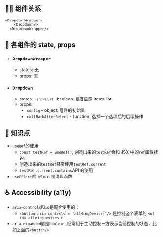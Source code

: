 ## 👨‍👧 组件关系

```
<DropdownWrapper>
    <Dropdown/>
  <DropdownWrapper/>
```

## 🔢 各组件的 state, props

- ### `DropdownWrapper`

  - states: 无
  - props: 无

- ### `Dropdown`

  - states：`showList`- boolean: 是否显示 items list
  - props:
    - `config` - object: 组件的初始值
    - `callBackAfterSelect` - function: 选择一个选项后的后续操作

## 👀 知识点

- `useRef`的使用
  - `const testRef = useRef()`, 创造出来的`testRef`会和 JSX 中的`ref`属性挂钩。
  - 创造出来的`testRef`经常使用`testRef.current`
  - `testRef.current.contains`API 的使用
- `useEffect`的 return 是清理函数

## ♿ Accessibility (a11y)

- `aria-controls`和`id`是配合使用的：
  - `<button aria-controls = 'allMingDevices'/>` 是控制这个表单的 `<ul id='allMingDevices'>`
- `aria-expanded`值是`boolean`, 经常用于主动控制一方表示当前控制的状态，比如上面的`<button/>`
